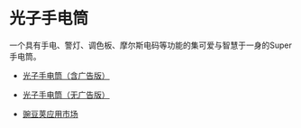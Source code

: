 # 光子手电筒
一个具有手电、警灯、调色板、摩尔斯电码等功能的集可爱与智慧于一身的Super手电筒。  

* [光子手电筒（含广告版）](https://github.com/huihut/superflashlight/raw/master/%E5%85%89%E5%AD%90%E6%89%8B%E7%94%B5%E7%AD%92%EF%BC%88%E5%90%AB%E5%B9%BF%E5%91%8A%E7%89%88%EF%BC%89.apk)
* [光子手电筒（无广告版）](https://github.com/huihut/superflashlight/raw/master/%E5%85%89%E5%AD%90%E6%89%8B%E7%94%B5%E7%AD%92%EF%BC%88%E6%97%A0%E5%B9%BF%E5%91%8A%E7%89%88%EF%BC%89.apk)  
  
 * [豌豆荚应用市场](http://www.wandoujia.com/apps/com.menger.superflashlight)
